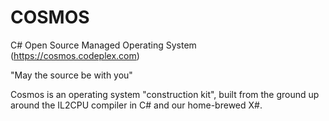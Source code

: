 COSMOS
======

C# Open Source Managed Operating System (https://cosmos.codeplex.com)

"May the source be with you"

Cosmos is an operating system "construction kit", built from the ground up around the IL2CPU compiler 
in C# and our home-brewed X#.
